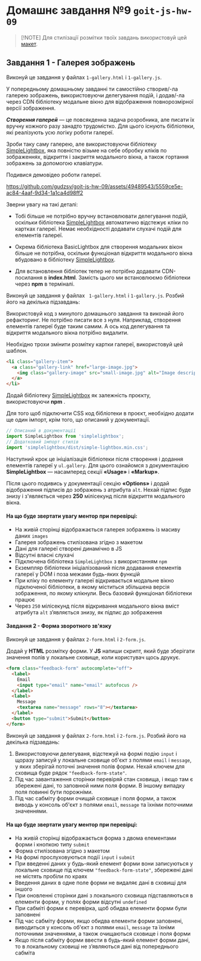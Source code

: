 # Домашнє завдання №9 `goit-js-hw-09`

> [!NOTE] Для стилізації розмітки твоїх завдань використовуй цей
> [макет](https://www.figma.com/file/m8k9NQV7qZrtYDCvxfD68B/%D0%94%D0%97-JavaScript?type=design&node-id=3-969&mode=design&t=rHElfDXknQHk0BFj-0).

## Завдання 1 - Галерея зображень

Виконуй це завдання у файлах `1-gallery.html` і `1-gallery.js`.

У попередньому домашньому завданні ти самостійно створив/-ла галерею зображень,
використовуючи делегування подій, і додав/-ла через CDN бібліотеку модальне
вікно для відображення повнорозмірної версії зображення.

**_Створення галерей_** — це повсякденна задача розробника, але писати їх вручну
кожного разу занадто трудомістко. Для цього існують бібліотеки, які реалізують
усю логіку роботи галереї.

Зроби таку саму галерею, але використовуючи бібліотеку
[SimpleLightbox](https://simplelightbox.com/), яка повністю візьме на себе
обробку кліків по зображеннях, відкриття і закриття модального вікна, а також
гортання зображень за допомогою клавіатури.

Подивися демовідео роботи галереї.

https://github.com/gudzsv/goit-js-hw-09/assets/49489543/5559ce5e-ac84-4aaf-9d34-1a1ca4d98ff2

Зверни увагу на такі деталі:

- Тобі більше не потрібно вручну встановлювати делегування подій, оскільки
  бібліотека [SimpleLightbox](https://simplelightbox.com/) автоматично відстежує
  кліки по картках галереї. Немає необхідності додавати слухачі подій для
  елементів галереї.

- Окрема бібліотека BasicLightbox для створення модальних вікон більше не
  потрібна, оскільки функціонал відкриття модального вікна вбудовано в
  бібліотеку [SimpleLightbox](https://simplelightbox.com/).
- Для встановлення бібліотек тепер не потрібно додавати CDN-посилання в
  **index.html**. Замість цього ми встановлюємо бібліотеки через **npm** в
  терміналі.

Виконуй це завдання у файлах ` 1-gallery.html` і `1-gallery.js`. Розбий його на
декілька підзавдань:

Використовуй код з минулого домашнього завдання та виконай його рефакторинг. Не
потрібно писати все з нуля. Наприклад, створення елементів галереї буде таким
самим. А ось код делегування та відкриття модального вікна потрібно видалити.

Необхідно трохи змінити розмітку картки галереї, використовуй цей шаблон.

```html
<li class="gallery-item">
  <a class="gallery-link" href="large-image.jpg">
    <img class="gallery-image" src="small-image.jpg" alt="Image description" />
  </a>
</li>
```

Додай бібліотеку [SimpleLightbox](https://simplelightbox.com/) як залежність
проєкту, використовуючи **npm** .

Для того щоб підключити CSS код бібліотеки в проєкт, необхідно додати ще один
імпорт, крім того, що описаний у документації.

```js
// Описаний в документації
import SimpleLightbox from 'simplelightbox';
// Додатковий імпорт стилів
import 'simplelightbox/dist/simple-lightbox.min.css';
```

Наступний крок це ініціалізація бібліотеки після створення і додання елементів
галереї у `ul.gallery`. Для цього ознайомся з документацією **SimpleLightbox** —
насамперед секції **«Usage»** і **«Markup»**.

Після цього подивись у документації секцію **«Options»** і додай відображення підписів до зображень з атрибута `alt`. Нехай підпис буде знизу і з'являється через **250** мілісекунд після відкриття модального вікна.

#### На що буде звертати увагу ментор при перевірці:
- На живій сторінці відображається галерея зображень із масиву даних `images`
- Галерея зображень стилізована згідно з макетом
- Дані для галереї створені динамічно в JS
- Відсутні власні слухачі
- Підключена бібліотека `SimpleLightbox` з використанням `npm`
- Екземпляр бібліотеки ініціалізований після додавання елементів галереї у DOM і поза межами будь-яких функцій
- При кліку по елементу галереї відкривається модальне вікно підключеної бібліотеки, в якому міститься збільшена версія зображення, по якому клікнули. Весь базовий функціонал бібліотеки працює
- Через `250` мілісекунд після відкривання модального вікна вміст атрибута `alt` з’являється знизу, як підпис до зображення

#### Завдання 2 - Форма зворотного зв'язку
Виконуй це завдання у файлах `2-form.html` і `2-form.js`.

Додай у **HTML** розмітку форми. У **JS** напиши скрипт, який буде зберігати значення полів у локальне сховище, коли користувач щось друкує.

```html
<form class="feedback-form" autocomplete="off">
  <label>
    Email
    <input type="email" name="email" autofocus />
  </label>
  <label>
    Message
    <textarea name="message" rows="8"></textarea>
  </label>
  <button type="submit">Submit</button>
</form>
```
Виконуй це завдання у файлах `2-form.html` і `2-form.js`. Розбий його на декілька підзавдань:
1. Використовуючи делегуваня, відстежуй на формі подію `input` і щоразу записуй у локальне сховище об'єкт з полями `email` і `message`, у яких зберігай поточні значення полів форми. Нехай ключем для сховища буде рядок `"feedback-form-state"`.
2. Під час завантаження сторінки перевіряй стан сховища, і якщо там є збережені дані, то заповнюй ними поля форми. В іншому випадку поля повинні бути порожніми.
3. Під час сабміту форми очищай сховище і поля форми, а також виводь у консоль об'єкт з полями `email`, `message` та їхніми поточними значеннями.

#### На що буде звертати увагу ментор при перевірці:
- На живій сторінці відображається форма з двома елементами форми і кнопкою типу `submit`
- Форма стилізована згідно з макетом
- На формі прослуховуються події `input` і `submit`
- При введенні даних у будь-який елемент форми вони записуються у локальне сховище під ключем `"feedback-form-state"`, збережені дані не містять пробіли по краях
- Введення даних в одне поле форми не видаляє дані в сховищі для іншого
- При оновленні сторінки дані з локального сховища підставляються в елементи форми, у полях форми відсутні `undefined`
- При сабміті форми є перевірка, щоб обидва елементи форми були заповнені
- Під час сабміту форми, якщо обидва елементи форми заповнені, виводиться у консоль об'єкт з полями `email`, `message` та їхніми поточними значеннями, а також очищаються сховище і поля форми
- Якщо після сабміту форми ввести в будь-який елемент форми дані, то в локальному сховищі не з’являються дані від попереднього сабміта
